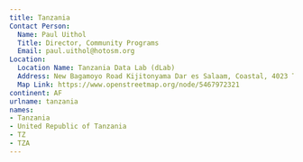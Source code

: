 ```yaml
---
title: Tanzania
Contact Person:
  Name: Paul Uithol
  Title: Director, Community Programs
  Email: paul.uithol@hotosm.org
Location:
  Location Name: Tanzania Data Lab (dLab)
  Address: New Bagamoyo Road Kijitonyama Dar es Salaam, Coastal, 4023 Tanzania
  Map Link: https://www.openstreetmap.org/node/5467972321
continent: AF
urlname: tanzania
names:
- Tanzania
- United Republic of Tanzania
- TZ
- TZA
---
```


